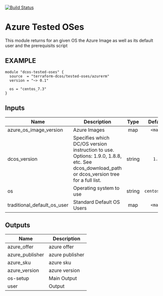 [![Build Status](https://jenkins-terraform.mesosphere.com/service/dcos-terraform-jenkins/job/dcos-terraform/job/terraform-azurerm-tested-oses/job/master/badge/icon)](https://jenkins-terraform.mesosphere.com/service/dcos-terraform-jenkins/job/dcos-terraform/job/terraform-azurerm-tested-oses/job/master/)

# Azure Tested OSes
This module returns for an given OS the Azure Image as well as its default user and the prerequisits script

## EXAMPLE

```hcl
module "dcos-tested-oses" {
  source  = "terraform-dcos/tested-oses/azurerm"
  version = "~> 0.1"

  os = "centos_7.3"
}
```


## Inputs

| Name | Description | Type | Default | Required |
|------|-------------|:----:|:-----:|:-----:|
| azure_os_image_version | Azure Images | map | `<map>` | no |
| dcos_version | Specifies which DC/OS version instruction to use. Options: 1.9.0, 1.8.8, etc. See dcos_download_path or dcos_version tree for a full list. | string | `1.7` | no |
| os | Operating system to use | string | `centos_7.3` | no |
| traditional_default_os_user | Standard Default OS Users | map | `<map>` | no |

## Outputs

| Name | Description |
|------|-------------|
| azure_offer | azure offer |
| azure_publisher | azure publisher |
| azure_sku | azure sku |
| azure_version | azure version |
| os-setup | Main Output |
| user | Output |

